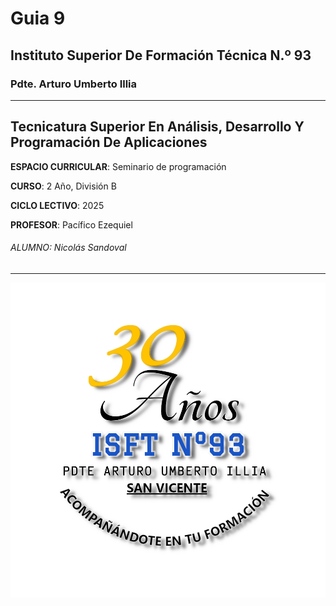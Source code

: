 # Guia 9

## Instituto Superior De Formación Técnica N.º 93

### Pdte. Arturo Umberto Illia

---

## Tecnicatura Superior En Análisis, Desarrollo Y Programación De Aplicaciones

**ESPACIO CURRICULAR**: Seminario de programación

**CURSO**: 2 Año, División B

**CICLO LECTIVO**: 2025

**PROFESOR**: Pacífico Ezequiel

###### ALUMNO: Nicolás Sandoval

---

![mi lo personal del instituto](insti.png)
